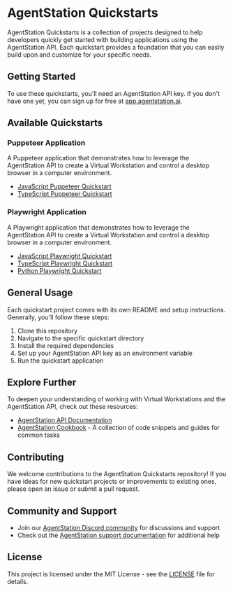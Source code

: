 # AgentStation Quickstarts

AgentStation Quickstarts is a collection of projects designed to help developers quickly get started with building applications using the AgentStation API. Each quickstart provides a foundation that you can easily build upon and customize for your specific needs.

## Getting Started

To use these quickstarts, you'll need an AgentStation API key. If you don't have one yet, you can sign up for free at [app.agentstation.ai](https://app.agentstation.ai).

## Available Quickstarts

### Puppeteer Application

A Puppeteer application that demonstrates how to leverage the AgentStation API to create a Virtual Workstation and control a desktop browser in a computer environment.

- [JavaScript Puppeteer Quickstart](./puppeteer/javascript)
- [TypeScript Puppeteer Quickstart](./puppeteer/typescript)

### Playwright Application

A Playwright application that demonstrates how to leverage the AgentStation API to create a Virtual Workstation and control a desktop browser in a computer environment.

- [JavaScript Playwright Quickstart](./playwright/javascript)
- [TypeScript Playwright Quickstart](./playwright/typescript)
- [Python Playwright Quickstart](./playwright/python)

## General Usage

Each quickstart project comes with its own README and setup instructions. Generally, you'll follow these steps:

1. Clone this repository
2. Navigate to the specific quickstart directory
3. Install the required dependencies
4. Set up your AgentStation API key as an environment variable
5. Run the quickstart application

## Explore Further

To deepen your understanding of working with Virtual Workstations and the AgentStation API, check out these resources:

- [AgentStation API Documentation](https://docs.agentstation.ai)
- [AgentStation Cookbook](https://github.com/agentstation/cookbook) - A collection of code snippets and guides for common tasks

## Contributing

We welcome contributions to the AgentStation Quickstarts repository! If you have ideas for new quickstart projects or improvements to existing ones, please open an issue or submit a pull request.

## Community and Support

- Join our [AgentStation Discord community](https://discord.agentstation.ai) for discussions and support
- Check out the [AgentStation support documentation](https://docs.agentstation.ai/docs/support) for additional help

## License

This project is licensed under the MIT License - see the [LICENSE](LICENSE) file for details.